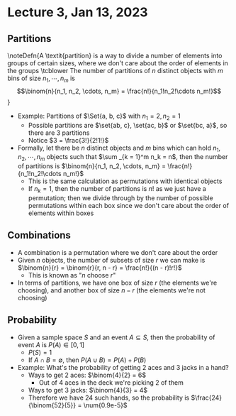 # Lecture 3, Jan 13, 2023

## Partitions

\noteDefn{A \textit{partition} is a way to divide a number of elements into groups of certain sizes, where we don't care about the order of elements in the groups \tcblower The number of partitions of $n$ distinct objects with $m$ bins of size $n_1, \cdots, n_m$ is $$\binom{n}{n_1, n_2, \cdots, n_m} = \frac{n!}{n_1!n_2!\cdots n_m!}$$}

* Example: Partitions of $\Set{a, b, c}$ with $n_1 = 2, n_2 = 1$
	* Possible partitions are $\set{ab, c}, \set{ac, b}$ or $\set{bc, a}$, so there are 3 partitions
	* Notice $3 = \frac{3!}{2!1!}$
* Formally, let there be $n$ distinct objects and $m$ bins which can hold $n_1, n_2, \cdots, n_m$ objects such that $\sum _{k = 1}^m n_k = n$, then the number of partitions is $\binom{n}{n_1, n_2, \cdots, n_m} = \frac{n!}{n_1!n_2!\cdots n_m!}$
	* This is the same calculation as permutations with identical objects
	* If $n_k = 1$, then the number of partitions is $n!$ as we just have a permutation; then we divide through by the number of possible permutations within each box since we don't care about the order of elements within boxes

## Combinations

* A combination is a permutation where we don't care about the order
* Given $n$ objects, the number of subsets of size $r$ we can make is $\binom{n}{r} = \binom{r}{r, n - r} = \frac{n!}{(n - r)!r!}$
	* This is known as "$n$ choose $r$"
* In terms of partitions, we have one box of size $r$ (the elements we're choosing), and another box of size $n - r$ (the elements we're not choosing)

## Probability

* Given a sample space $S$ and an event $A \subseteq S$, then the probability of event $A$ is $P(A) \in [0, 1]$
	* $P(S) = 1$
	* If $A \cap B = \emptyset$, then $P(A \cup B) = P(A) + P(B)$
* Example: What's the probability of getting 2 aces and 3 jacks in a hand?
	* Ways to get 2 aces: $\binom{4}{2} = 6$
		* Out of 4 aces in the deck we're picking 2 of them
	* Ways to get 3 jacks: $\binom{4}{3} = 4$
	* Therefore we have 24 such hands, so the probability is $\frac{24}{\binom{52}{5}} = \num{0.9e-5}$

